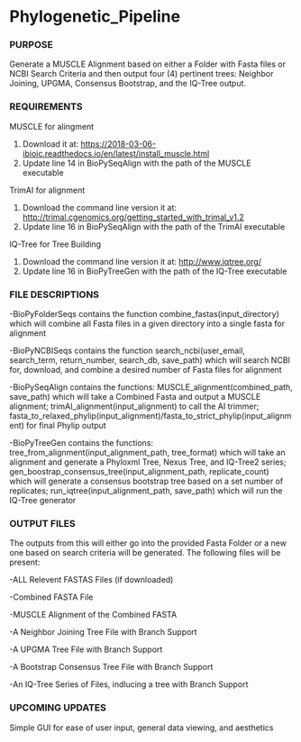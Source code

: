 # Phylogenetic_Pipeline
### PURPOSE

Generate a MUSCLE Alignment based on either a Folder with Fasta files or NCBI Search Criteria and then output four (4) pertinent trees: Neighbor Joining, UPGMA, Consensus Bootstrap, and the IQ-Tree output.


### REQUIREMENTS

MUSCLE for alingment
1) Download it at: https://2018-03-06-ibioic.readthedocs.io/en/latest/install_muscle.html
2) Update line 14 in BioPySeqAlign with the path of the MUSCLE executable

TrimAI for alignment
1) Download the command line version it at: http://trimal.cgenomics.org/getting_started_with_trimal_v1.2
2) Update line 16 in BioPySeqAlign with the path of the TrimAI executable

IQ-Tree for Tree Building
1) Download the command line version it at: http://www.iqtree.org/
2) Update line 16 in BioPyTreeGen with the path of the IQ-Tree executable


### FILE DESCRIPTIONS

-BioPyFolderSeqs contains the function combine_fastas(input_directory) which will combine all Fasta files in a given directory into a single fasta for alignment

-BioPyNCBISeqs contains the function search_ncbi(user_email, search_term, return_number, search_db, save_path) which will search NCBI for, download, and combine a desired number of Fasta files for alignment

-BioPySeqAlign contains the functions:
MUSCLE_alignment(combined_path, save_path) which will take a Combined Fasta and output a MUSCLE alignment;
trimAI_alignment(input_alignment) to call the AI trimmer;
fasta_to_relaxed_phylip(input_alignment)/fasta_to_strict_phylip(input_alignment) for final Phylip output

-BioPyTreeGen contains the functions:
tree_from_alignment(input_alignment_path, tree_format) which will take an alignment and generate a Phyloxml Tree, Nexus Tree, and IQ-Tree2 series;
gen_boostrap_consensus_tree(input_alignment_path, replicate_count) which will generate a consensus bootstrap tree based on a set number of replicates;
run_iqtree(input_alignment_path, save_path) which will run the IQ-Tree generator


### OUTPUT FILES

The outputs from this will either go into the provided Fasta Folder or a new one based on search criteria will be generated.
The following files will be present:

-ALL Relevent FASTAS Files (if downloaded)

-Combined FASTA File

-MUSCLE Alignment of the Combined FASTA

-A Neighbor Joining Tree File with Branch Support

-A UPGMA Tree File with Branch Support

-A Bootstrap Consensus Tree File with Branch Support

-An IQ-Tree Series of Files, indlucing a tree with Branch Support


### UPCOMING UPDATES

Simple GUI for ease of user input, general data viewing, and aesthetics

